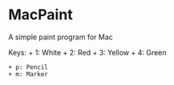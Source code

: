 # MacPaint
A simple paint program for Mac

Keys:
	+ 1: White
	+ 2: Red
	+ 3: Yellow
	+ 4: Green

	+ p: Pencil
	+ m: Marker
